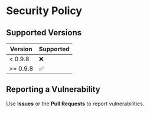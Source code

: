 # Security Policy

## Supported Versions

| Version | Supported          |
| ------- | ------------------ |
| < 0.9.8 | :x:                |
| >= 0.9.8 | :white_check_mark: |


## Reporting a Vulnerability

Use **Issues** or the **Pull Requests** to report vulnerabilities.
